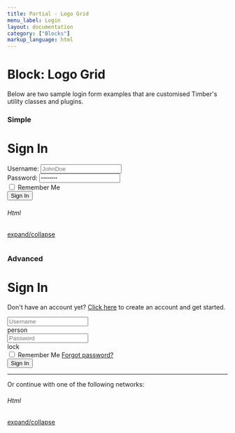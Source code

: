 ```yaml
---
title: Partial - Logo Grid
menu_label: Login
layout: documentation
category: ["Blocks"]
markup_language: html
---
```


<div class="section-block">
  <div class="row pt-40 pt-md-40">
    <div class="col w-9/12 w-md-full order-2 content-inner">
      <h1 class="font-light">Block: Logo Grid</h1>
      <p class="mb-10">Below are two sample login form examples that are customised Timber's utility classes and plugins.</p>
      <h3 class="font-light mt-80">Simple</h3>
      <!-- Login Form Simple -->
      <div class="section-block bg-grey-ultralight">
        <div class="row">
          <div class="col w-8/12 offset-2">
            <div class="login-form-container card rounded bg-white border-grey-lightest shadow-x4">
              <div class="row">
                <div class="col w-full">
                  <h1 class="text-huge">Sign In</h1>
                </div>
              </div>
              <form class="login-form" action="#" method="post" novalidate="">
                <div class="row">
                  <div class="col w-full">
                    <label class="color-charcoal">Username:</label>
                    <input type="text" name="user_name" class="form-username form-element rounded size-md w-full" placeholder="JohnDoe" required="">
                  </div>
                </div>
                <div class="row">
                  <div class="col w-full">
                    <label class="color-charcoal">Password:</label>
                    <input type="password" name="user_password" class="form-password form-element rounded size-md w-full" placeholder="••••••••" required="">
                  </div>
                </div>
                <div class="row mb-20">
                  <div class="col w-full">
                    <input id="checkbox-remember-1" class="form-element checkbox rounded" name="user_remember" type="checkbox" required="">
                    <label for="checkbox-remember-1" class="checkbox-label m-0">Remember Me</label>
                  </div>
                </div>
                <div class="row">
                  <div class="col w-full center">
                    <input type="submit" value="Sign In" class="form-submit button rounded size-md w-full">
                  </div>
                </div>
              </form>
            </div>
          </div>
        </div>
      </div>
      <!-- Login Form Simple End -->
      <!-- code -->
      <div class="flex items-center justify-between mt-30">
        <h6 class="uppercase">Html</h6>
        <a href="#html-example-1" class="collapsable mb-20 text-small color-grey color-active-blue">expand/collapse</a>
      </div>
      <div id="html-example-1" data-min-height="300" class="collapsable-target rounded p-20 overflow-y-scroll mb-0 bg-gradient-grey-ultralight border-l border-4 border-solid border-indigo">
        <pre class="m-0 language-html"><code class="inline-block scrolling-touch"><!--<div class="login-form-container card rounded bg-white border-grey-lightest shadow-x4">
	<div class="row">
		<div class="col w-full">
			<h1 class="text-huge">Sign In</h1>
		</div>
	</div>
	<form class="login-form" action="#" method="post" novalidate>
		<div class="row">
			<div class="col w-full">
				<label class="color-charcoal">Username:</label>
				<input type="text" name="user_name" class="form-username form-element rounded size-md w-full" placeholder="JohnDoe" required>
			</div>
		</div>
		<div class="row">
			<div class="col w-full">
				<label class="color-charcoal">Password:</label>
				<input type="password" name="user_password" class="form-password form-element rounded size-md w-full" placeholder="••••••••" required>
			</div>
		</div>
		<div class="row mb-20">
			<div class="col w-full">
				<input id="checkbox-remember-1" class="form-element checkbox rounded" name="user_remember" type="checkbox" required>
				<label for="checkbox-remember-1" class="checkbox-label m-0">Remember Me</label>
			</div>
		</div>
		<div class="row">
			<div class="col w-full center">
				<input type="submit" value="Sign In" class="form-submit button rounded size-md w-full">
			</div>
		</div>
	</form>
</div>
--></code></pre>
      </div>
      <!-- code -->
      <h3 class="font-light mt-80">Advanced</h3>
      <!-- Login Form Simple -->
      <div class="section-block bg-grey-ultralight">
        <div class="row">
          <div class="col w-8/12 offset-2">
            <div class="login-form-container card rounded bg-white border-grey-lightest shadow-x4">
              <div class="row">
                <div class="col w-full">
                  <h1 class="text-huge">Sign In</h1>
                  <p>Don't have an account yet? <a href="#">Click here</a> to create an account and get started.</p>
                </div>
              </div>
              <form class="login-form" action="#" method="post" novalidate="">
                <div class="row">
                  <div class="col w-full">
                    <div class="input-group">
                      <input type="text" name="user_name" placeholder="Username" class="form-element size-md rounded-l">
                      <div class="form-element input-icon size-md rounded-r"><span class="icon-material">person</span></div>
                    </div>
                  </div>
                </div>
                <div class="row">
                  <div class="col w-full">
                    <div class="input-group">
                      <input type="text" name="user_password" placeholder="Password" class="form-element size-md rounded-l">
                      <div class="form-element input-icon size-md rounded-r"><span class="icon-material">lock</span></div>
                    </div>
                  </div>
                </div>
                <div class="row mb-20">
                  <div class="col w-full flex items-center justify-between">
                    <input id="checkbox-remember-2" class="form-element checkbox rounded" name="user_remember" type="checkbox" required="">
                    <label for="checkbox-remember-2" class="checkbox-label m-0">Remember Me</label>
                    <a href="#" class="text-small">Forgot password?</a>
                  </div>
                </div>
                <div class="row">
                  <div class="col w-full center">
                    <input type="submit" value="Sign In" class="form-submit button rounded size-md w-full">
                  </div>
                </div>
              </form>
              <div class="row">
                <div class="col w-full center">
                  <hr>
                  <p>Or continue with one of the following networks:</p>
                  <a href="#" class="inline-flex w-50 h-50 mr-5 rounded-full border-2 border-grey-dark bg-hover-primary color-grey-dark color-hover-white"><i class="icon-brands google size-sm self-center mx-auto mb-0"></i></a>
                  <a href="#" class="inline-flex w-50 h-50 mr-5 rounded-full border-2 border-grey-dark bg-hover-primary color-grey-dark color-hover-white"><i class="icon-brands twitter size-sm self-center mx-auto mb-0"></i></a>
                  <a href="#" class="inline-flex w-50 h-50 mr-5 rounded-full border-2 border-grey-dark bg-hover-primary color-grey-dark color-hover-white"><i class="icon-brands instagram size-sm self-center mx-auto mb-0"></i></a>
                </div>
              </div>
            </div>
          </div>
        </div>
      </div>
      <!-- Login Form Simple End -->
      <!-- code -->
      <div class="flex items-center justify-between mt-30">
        <h6 class="uppercase">Html</h6>
        <a href="#html-example-2" class="collapsable mb-20 text-small color-grey color-active-blue">expand/collapse</a>
      </div>
      <div id="html-example-2" data-min-height="300" class="collapsable-target rounded p-20 overflow-y-scroll mb-0 bg-gradient-grey-ultralight border-l border-4 border-solid border-indigo">
        <pre class="m-0 language-html"><code class="inline-block scrolling-touch"><!--<div class="login-form-container card rounded bg-white border-grey-lightest shadow-x4">
	<div class="row">
		<div class="col w-full">
			<h1 class="text-huge">Sign In</h1>
			<p>Don't have an account yet? <a href="#">Click here</a> to create an account and get started.</p>
		</div>
	</div>
	<form class="login-form" action="#" method="post" novalidate>
		<div class="row">
			<div class="col w-full">
				<div class="input-group">
					<input type="text" name="user_name" placeholder="Username" class="form-element size-md rounded-l">
					<div class="form-element input-icon size-md rounded-r"><span class="icon-material">person</span></div>
				</div>
			</div>
		</div>
		<div class="row">
			<div class="col w-full">
				<div class="input-group">
					<input type="text" name="user_password" placeholder="Password" class="form-element size-md rounded-l">
					<div class="form-element input-icon size-md rounded-r"><span class="icon-material">lock</span></div>
				</div>
			</div>
		</div>
		<div class="row mb-20">
			<div class="col w-full flex items-center justify-between">
				<input id="checkbox-remember-2" class="form-element checkbox rounded" name="user_remember" type="checkbox" required>
				<label for="checkbox-remember-2" class="checkbox-label m-0">Remember Me</label>
				<a href="#" class="text-small">Forgot password?</a>
			</div>
		</div>
		<div class="row">
			<div class="col w-full center">
				<input type="submit" value="Sign In" class="form-submit button rounded size-md w-full">
			</div>
		</div>
	</form>
	<div class="row">
		<div class="col w-full center">
			<hr>
			<p>Or continue with one of the following networks:</p>
			<a href="#" class="inline-flex w-50 h-50 mr-5 rounded-full border-2 border-grey-dark bg-hover-primary color-grey-dark color-hover-white"><i class="icon-brands google size-sm self-center mx-auto mb-0"></i></a>
			<a href="#" class="inline-flex w-50 h-50 mr-5 rounded-full border-2 border-grey-dark bg-hover-primary color-grey-dark color-hover-white"><i class="icon-brands twitter size-sm self-center mx-auto mb-0"></i></a>
			<a href="#" class="inline-flex w-50 h-50 mr-5 rounded-full border-2 border-grey-dark bg-hover-primary color-grey-dark color-hover-white"><i class="icon-brands instagram size-sm self-center mx-auto mb-0"></i></a>
		</div>
	</div>
</div>
--></code></pre>
      </div>
      <!-- code -->
    </div>
    <!-- Content Inner End -->
		<!-- {{ sidebar }} -->
  </div>
</div>
